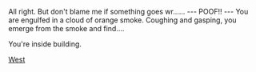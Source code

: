All right.  But don't blame me if something goes wr......
                 --- POOF!! ---
You are engulfed in a cloud of orange smoke.  Coughing and gasping,
you emerge from the smoke and find....

You're inside building.

[West](../../end_of_the_road.md)

